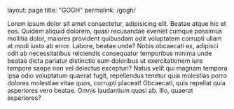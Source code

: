 layout: page
title: "GOGH"
permalink: /gogh/


Lorem ipsum dolor sit amet consectetur, adipisicing elit. Beatae atque hic et eos. Quidem aliquid dolorem, quasi recusandae eveniet cumque possimus mollitia dolor, maiores provident quibusdam odit voluptatem corrupti ullam at modi iusto ab error. Labore, beatae unde? Nobis obcaecati ex, adipisci odit ab necessitatibus reiciendis consequatur temporibus minima unde beatae dicta pariatur distinctio eum doloribus ut exercitationem iure tempore saepe non vel delectus excepturi? Natus velit qui magnam tempora ipsa odio voluptatum quaerat fugit, repellendus tenetur quia molestias porro dolores molestiae vitae quos, corrupti placeat! Obcaecati, quis repellat quia asperiores vero beatae. Omnis laudantium quasi ab. Illo, quaerat asperiores?

